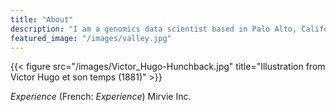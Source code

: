 ```yaml
---
title: "About"
description: "I am a genomics data scientist based in Palo Alto, California."
featured_image: "/images/valley.jpg"
---
```

{{< figure src="/images/Victor_Hugo-Hunchback.jpg" title="Illustration from Victor Hugo et son temps (1881)" >}}

_Experience_ (French: _Experience_) Mirvie Inc.
